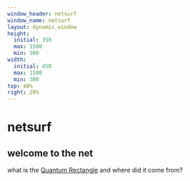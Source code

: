 ```yaml
---
window_header: netsurf
window_name: netsurf
layout: dynamic_window
height: 
  initial: 350
  max: 1500
  min: 300
width: 
  initial: 450
  max: 1500
  min: 300
top: 40%
right: 20%
---
```


# netsurf

## welcome to the net


what is the [Quantum Rectangle](/history) and where did it come from?